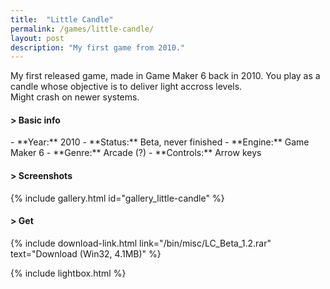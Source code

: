 ```yaml
---
title:  "Little Candle"
permalink: /games/little-candle/
layout: post
description: "My first game from 2010."
---
```

My first released game, made in Game Maker 6 back in 2010. You play as a candle whose objective is to deliver light accross levels.  
Might crash on newer systems.
<div class="subsection">
<h4 class="visual-title">&gt; Basic info</h4>    
- **Year:** 2010
- **Status:** Beta, never finished
- **Engine:** Game Maker 6
- **Genre:** Arcade (?)
- **Controls:** Arrow keys
</div>

<div class="subsection">
<h4 class="visual-title">&gt; Screenshots</h4>    
{% include gallery.html id="gallery_little-candle" %}
</div>

<div class="subsection">
<h4 class="visual-title">&gt; Get</h4>    
{% include download-link.html link="/bin/misc/LC_Beta_1.2.rar" text="Download (Win32, 4.1MB)" %}
</div>

{% include lightbox.html %}


